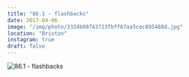 ```yaml
---
title: "86.1 - flashbacks"
date: 2017-04-06
image: "/img/photo/3324b99743723fbff67aa5cec895468d.jpg"
location: "Brixton"
instagram: true
draft: false
---
```


![86.1 - flashbacks](/img/photo/3324b99743723fbff67aa5cec895468d.jpg)
